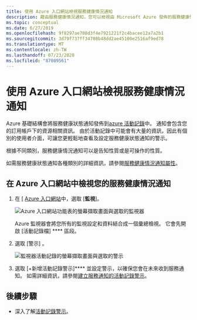 ```yaml
---
title: 使用 Azure 入口網站檢視服務健康情況通知
description: 藉由服務健康情況通知，您可以檢視由 Microsoft Azure 發佈的服務健康情況訊息。
ms.topic: conceptual
ms.date: 6/27/2019
ms.openlocfilehash: 9f8297ae708d3f4e7921221f2c4bacee12a7a2b1
ms.sourcegitcommit: 3d79f737ff34708b48dd2ae45100e2516af9ed78
ms.translationtype: MT
ms.contentlocale: zh-TW
ms.lasthandoff: 07/23/2020
ms.locfileid: "87089561"
---
```

# <a name="view-service-health-notifications-by-using-the-azure-portal"></a>使用 Azure 入口網站檢視服務健康情況通知

Azure 基礎結構會將服務健康狀態通知發佈到[azure 活動記錄](../azure-monitor/platform/platform-logs-overview.md)中。  通知會包含您的訂用帳戶下的資源相關資訊。 由於活動記錄中可能會有大量的資訊，因此有個別的使用者介面，可讓您更輕鬆地查看及設定服務健康狀態通知的警示。 

根據不同類別，服務健康情況通知可以是告知性質或是可操作的性質。

如需服務健康狀態通知各種類別的詳細資訊，請參閱[服務健康情況通知屬性](service-health-notifications-properties.md)。

## <a name="view-your-service-health-notifications-in-the-azure-portal"></a>在 Azure 入口網站中檢視您的服務健康情況通知

1. 在 [ [Azure 入口網站](https://portal.azure.com)中，選取 [**監視**]。

    ![Azure 入口網站功能表的螢幕擷取畫面與選取的監視器](./media/service-notifications/home-monitor.png)

    Azure 監視器會將您所有的監視設定和資料結合成一個彙總檢視。 它會先開啟 [活動記錄檔] **** 區段。

1. 選取 [警示] 。

    ![監視器活動記錄的螢幕擷取畫面與選取的警示](./media/service-notifications/service-health-summary.png)

1. 選取 [+新增活動記錄警示]**** 並設定警示，以確保您會在未來收到服務通知。 如需詳細資訊，請參閱[建立服務通知的活動記錄警示](./alerts-activity-log-service-notifications-portal.md)。

## <a name="next-steps"></a>後續步驟

* 深入了解[活動記錄警示](../azure-monitor/platform/activity-log-alerts.md)。
